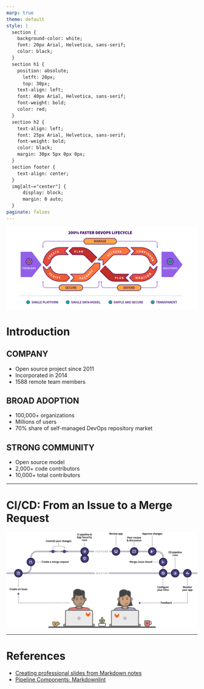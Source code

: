 ```yaml
---
marp: true
theme: default
style: |
  section {
    background-color: white;
    font: 20px Arial, Helvetica, sans-serif;
    color: black;
  }
  section h1 {
    position: absolute;
      letft: 20px;
      top: 30px; 
    text-align: left;
    font: 40px Arial, Helvetica, sans-serif;
    font-weight: bold;
    color: red;
  }
  section h2 {
    text-align: left;
    font: 25px Arial, Helvetica, sans-serif;
    font-weight: bold;
    color: black;
    margin: 30px 5px 0px 0px;
  }
  section footer {
    text-align: center;
  }
  img[alt~="center"] {
      display: block;
      margin: 0 auto;
  }
paginate: falses
---
```

![bg right 100%](assets/image5.png)

<!-- _footer: 'All as of 2022-07-09 and based on https://about.gitlab.com/company/' -->

# Introduction

## COMPANY

- Open source project since 2011
- Incorporated in 2014 
- 1588 remote team members

## BROAD ADOPTION

- 100,000+ organizations
- Millions of users
- 70% share of self-managed DevOps repository market

## STRONG COMMUNITY

- Open source model 
- 2,000+ code contributors
- 10,000+ total contributors

---

# CI/CD: From an Issue to a Merge Request

![center](assets/image2.png)

---

# References

- [Creating professional slides from Markdown notes](https://davidgarcia.dev/posts/creating-professional-slides-from-markdown-notes/)
- [Pipeline Components: Markdownlint](https://gitlab.com/pipeline-components/markdownlint)
